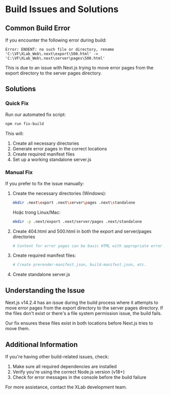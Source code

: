 # Build Issues and Solutions

## Common Build Error

If you encounter the following error during build:

```
Error: ENOENT: no such file or directory, rename 'C:\VF\XLab_Web\.next\export\500.html' -> 'C:\VF\XLab_Web\.next\server\pages\500.html'
```

This is due to an issue with Next.js trying to move error pages from the export directory to the server pages directory.

## Solutions

### Quick Fix

Run our automated fix script:

```bash
npm run fix-build
```

This will:
1. Create all necessary directories
2. Generate error pages in the correct locations
3. Create required manifest files
4. Set up a working standalone server.js

### Manual Fix

If you prefer to fix the issue manually:

1. Create the necessary directories (Windows):
   ```bash
   mkdir .next\export .next\server\pages .next\standalone
   ```
   
   Hoặc trong Linux/Mac:
   ```bash
   mkdir -p .next/export .next/server/pages .next/standalone
   ```

2. Create 404.html and 500.html in both the export and server/pages directories
   ```bash
   # Content for error pages can be basic HTML with appropriate error messages
   ```

3. Create required manifest files:
   ```bash
   # Create prerender-manifest.json, build-manifest.json, etc.
   ```

4. Create standalone server.js

## Understanding the Issue

Next.js v14.2.4 has an issue during the build process where it attempts to move error pages from the export directory to the server pages directory. If the files don't exist or there's a file system permission issue, the build fails.

Our fix ensures these files exist in both locations before Next.js tries to move them.

## Additional Information

If you're having other build-related issues, check:

1. Make sure all required dependencies are installed
2. Verify you're using the correct Node.js version (v18+)
3. Check for error messages in the console before the build failure

For more assistance, contact the XLab development team. 